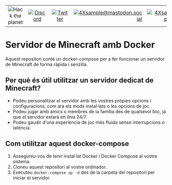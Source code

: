 
|               |               |               |               |               |               |
|:-------------:|:-------------:|:-------------:|-------------:|-------------:|-------------:|
| ![Hack the planet](https://img.shields.io/badge/Hack-The%20Planet-orange) | [![Discord](https://img.shields.io/discord/667340023829626920?logo=discord)](https://discord.gg/ahVq54p) | [![Twitter](https://img.shields.io/twitter/follow/4xsample?style=social&logo=twitter)](https://twitter.com/4xsample/follow?screen_name=shields_io) | [![4Xsample@mastodon.social](https://img.shields.io/badge/Mastodon-@4Xsample-blueviolet?style=for-the-badge&logo=mastodon)](https://mastodon.social/@4Xsample) | [![4Xsample](https://img.shields.io/badge/Twitch-4Xsample-6441A4?style=for-the-badge&logo=twitch)](https://twitch.tv/4Xsample) | [![PayPal](https://img.shields.io/badge/PayPal-00457C?style=for-the-badge&logo=paypal&logoColor=white)](https://www.paypal.com/donate/?hosted_button_id=EFVMSRHVBNJP4) |


# Servidor de Minecraft amb Docker

Aquest repositori conté un docker-compose per a fer funcionar un servidor de Minecraft de forma ràpida i senzilla.

## Per què és útil utilitzar un servidor dedicat de Minecraft?

- Podeu personalitzar el servidor amb les vostres pròpies opcions i configuracions, com ara els mods instal·lats o les opcions de joc.
- Podeu jugar amb amics o membres de la família des de qualsevol lloc, ja que el servidor estarà en línia 24/7.
- Podeu gaudir d'una experiència de joc més fluida sense interrupcions o latència.

## Com utilitzar aquest docker-compose

1. Assegureu-vos de tenir instal·lat Docker i Docker Compose al vostre sistema.
2. Cloneu aquest repositori al vostre ordinador.
3. Executeu `docker-compose up -d` des de la carpeta del repositori per iniciar el servidor.
